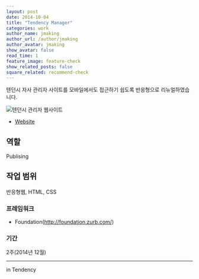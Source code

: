 ```yaml
---
layout: post
date: 2014-10-04
title: "Tendency Manager"
categories: work
author_name: jmaking
author_url: /author/jmaking
author_avatar: jmaking
show_avatar: false
read_time: 1
feature_image: feature-check
show_related_posts: false
square_related: recommend-check
---
```


텐던시 자사 관리자 사이트를 모바일에서도 접근하기 쉽도록 반응형으로 리뉴얼하였습니다.

![텐던시 관리자 웹사이트]({{site.url}}/{{site.baseurl}}img/post-assets/work-tendency-manager.png)

- [Website](http://home.tendency.kr/new/admin/)

## 역할
Publising

## 작업 범위
반응형웹, HTML, CSS

### 프레임워크
- Foundation(http://foundation.zurb.com/)

### 기간
2주(2014년 12월)

---
in Tendency